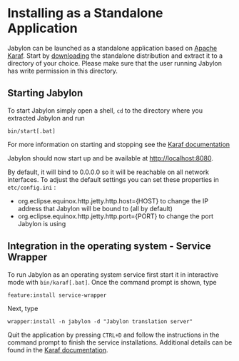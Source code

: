 
# Installing as a Standalone Application

Jabylon can be launched as a standalone application based on [Apache Karaf](http://karaf.apache.org). Start by [downloading](./download.html) the standalone distribution and extract it to a directory of your choice. Please make sure that the user running Jabylon has write permission in this directory.

## Starting Jabylon

To start Jabylon simply open a shell, `cd` to the directory where you extracted Jabylon and run 

`bin/start[.bat]`

For more information on starting and stopping see the [Karaf documentation](http://karaf.apache.org/manual/latest/#_start_stop_restart_connect)

Jabylon should now start up and be available at [http://localhost:8080](http://localhost:8080).

By default, it will bind to 0.0.0.0 so it will be reachable on all network interfaces.
To adjust the default settings you can set these properties in `etc/config.ini` :

 * org.eclipse.equinox.http.jetty.http.host={HOST} to change the IP address that Jabylon will be bound to (all by default)
 * org.eclipse.equinox.http.jetty.http.port={PORT} to change the port Jabylon is using
 
## Integration in the operating system - Service Wrapper

To run Jabylon as an operating system service first start it in interactive mode with `bin/karaf[.bat]`.
Once the command prompt is shown, type

`feature:install service-wrapper`

Next, type

`wrapper:install -n jabylon -d "Jabylon translation server"`

Quit the application by pressing `CTRL+D` and follow the instructions in the command prompt to finish the service installations.
Additional details can be found in the [Karaf documentation](http://karaf.apache.org/manual/latest/#_integration_in_the_operating_system_the_service_wrapper). 
